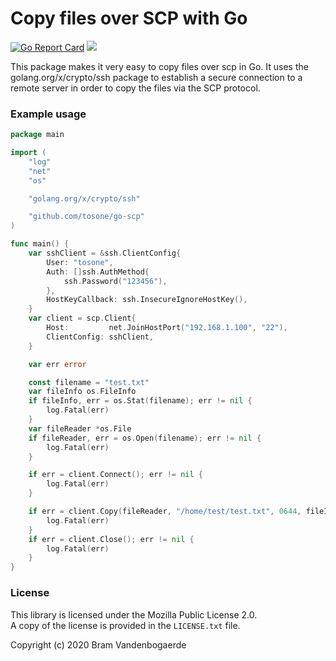 Copy files over SCP with Go
=============================
[![Go Report Card](https://goreportcard.com/badge/bramvdbogaerde/go-scp)](https://goreportcard.com/report/bramvdbogaerde/go-scp) [![](https://godoc.org/github.com/bramvdbogaerde/go-scp?status.svg)](https://godoc.org/github.com/bramvdbogaerde/go-scp)

This package makes it very easy to copy files over scp in Go.
It uses the golang.org/x/crypto/ssh package to establish a secure connection to a remote server in order to copy the files via the SCP protocol.

### Example usage

```go
package main

import (
	"log"
	"net"
	"os"

	"golang.org/x/crypto/ssh"

	"github.com/tosone/go-scp"
)

func main() {
	var sshClient = &ssh.ClientConfig{
		User: "tosone",
		Auth: []ssh.AuthMethod{
			ssh.Password("123456"),
		},
		HostKeyCallback: ssh.InsecureIgnoreHostKey(),
	}
	var client = scp.Client{
		Host:         net.JoinHostPort("192.168.1.100", "22"),
		ClientConfig: sshClient,
	}

	var err error

	const filename = "test.txt"
	var fileInfo os.FileInfo
	if fileInfo, err = os.Stat(filename); err != nil {
		log.Fatal(err)
	}
	var fileReader *os.File
	if fileReader, err = os.Open(filename); err != nil {
		log.Fatal(err)
	}

	if err = client.Connect(); err != nil {
		log.Fatal(err)
	}

	if err = client.Copy(fileReader, "/home/test/test.txt", 0644, fileInfo.Size()); err != nil {
		log.Fatal(err)
	}
	if err = client.Close(); err != nil {
		log.Fatal(err)
	}
}
```

### License

This library is licensed under the Mozilla Public License 2.0.    
A copy of the license is provided in the `LICENSE.txt` file.

Copyright (c) 2020 Bram Vandenbogaerde
